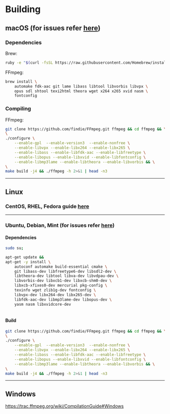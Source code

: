 # Building 

## macOS (for issues refer [here](https://trac.ffmpeg.org/wiki/CompilationGuide/macOS))

### Dependencies

Brew: 
```bash
ruby -e "$(curl -fsSL https://raw.githubusercontent.com/Homebrew/install/master/install)"
```

FFmpeg: 
```bash
brew install \
    automake fdk-aac git lame libass libtool libvorbis libvpx \
    opus sdl shtool texi2html theora wget x264 x265 xvid nasm \
    fontconfig
```

### Compiling

FFmpeg:
```bash
git clone https://github.com/findie/FFmpeg.git ffmpeg && cd ffmpeg && \
\
./configure \
    --enable-gpl  --enable-version3  --enable-nonfree \
    --enable-libvpx --enable-libx264 --enable-libx265 \
    --enable-libass --enable-libfdk-aac --enable-libfreetype \
    --enable-libopus --enable-libxvid --enable-libfontconfig \
    --enable-libmp3lame --enable-libtheora --enable-libvorbis && \
\
make build -j4 && ./ffmpeg -h 2>&1 | head -n3
```
___

## Linux

### CentOS, RHEL, Fedora guide [here](https://trac.ffmpeg.org/wiki/CompilationGuide/Centos)

___

### Ubuntu, Debian, Mint (for issues refer [here](https://trac.ffmpeg.org/wiki/CompilationGuide/Ubuntu))

#### Dependencies

```bash
sudo su;

apt-get update && 
apt-get -y install \
    autoconf automake build-essential cmake \
    git libass-dev libfreetype6-dev libsdl2-dev \
    libtheora-dev libtool libva-dev libvdpau-dev \
    libvorbis-dev libxcb1-dev libxcb-shm0-dev \
    libxcb-xfixes0-dev mercurial pkg-config \
    texinfo wget zlib1g-dev fontconfig \
    libvpx-dev libx264-dev libx265-dev \
    libfdk-aac-dev libmp3lame-dev libopus-dev \
    yasm nasm libxvidcore-dev
    
```
#### Build
```bash
git clone https://github.com/findie/FFmpeg.git ffmpeg && cd ffmpeg && \
\
./configure \
    --enable-gpl  --enable-version3  --enable-nonfree \
    --enable-libvpx --enable-libx264 --enable-libx265 \
    --enable-libass --enable-libfdk-aac --enable-libfreetype \
    --enable-libopus --enable-libxvid --enable-libfontconfig \
    --enable-libmp3lame --enable-libtheora --enable-libvorbis && \
\
make build -j4 && ./ffmpeg -h 2>&1 | head -n3
```
___

## Windows
https://trac.ffmpeg.org/wiki/CompilationGuide#Windows